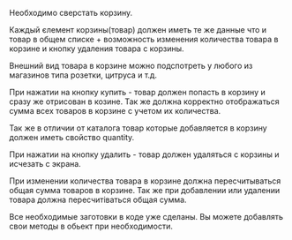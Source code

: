 Необходимо сверстать корзину.

Каждый єлемент корзины(товар) должен иметь те же данные что и товар в общем списке + возможность изменения количества товара в корзине и кнопку удаления товара с корзины.

Внешний вид товара в корзине можно подспотреть у любого из магазинов типа розетки, цитруса и т.д.

При нажатии на кнопку купить - товар должен попасть в корзину и сразу же отрисован в козине. Так же должна корректно отображаться сумма всех товаров в корзине с учетом их количества.

Так же в отличии от каталога товар которые добавляется в корзину должен иметь свойство quantity.

При нажатии на кнопку удалить - товар должен удаляться с корзины и исчезать с экрана.

При изменении количества товара в корзине должна пересчитываться общая сумма товаров в корзине. Так же при добавлении или удалении товара должна пересчитіваться общая сумма.

Все необходимые заготовки в коде уже сделаны. Вы можете добавлять свои методы в обьект при необходимости.